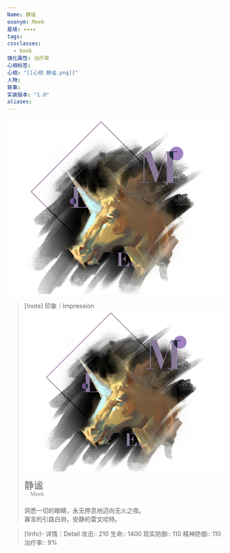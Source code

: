 ```yaml
---
Name: 静谧
exonym: Meek
星级: ✦✦✦✦
tags: 
cssclasses:
  - book
强化属性: 治疗率
心相标签: 
心相: "[[心相 静谧.png]]"
人物: 
轶事: 
实装版本: "1.0"
aliases: 
---
```

![cover](assets/静谧｜Meek.assets/心相%20静谧.png)

> [!note] 印象｜Impression
> ![心相 静谧|inlL|300](assets/静谧｜Meek.assets/心相%20静谧.png)
> <p style="font-family: '家族宋', sans-serif; font-size: 22px; line-height: 0.75; text-indent: 0;">静谧<br><span style="font-family: serif; font-size: 14px; color: #888888;">　Meek</span></p>
> 
> 洞悉一切的眼睛，永无停息地迈向无火之夜。  
> 寡言的引路白驹，安静的雷文哈特。

> [!info]- 详情｜Detail
> 攻击:: 210
> 生命:: 1400
> 现实防御:: 110
> 精神防御:: 110
> 治疗率:: 9%

